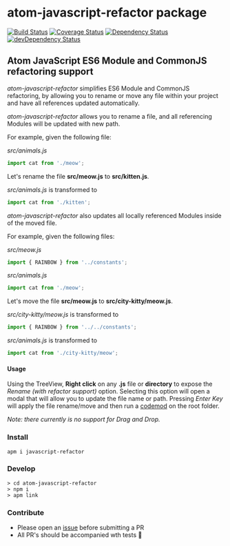 # atom-javascript-refactor package

[![Build Status](https://travis-ci.org/jurassix/atom-javascript-refactor.svg?branch=master)](https://travis-ci.org/jurassix/atom-javascript-refactor)
[![Coverage Status](https://coveralls.io/repos/github/jurassix/atom-javascript-refactor/badge.svg)](https://coveralls.io/github/jurassix/atom-javascript-refactor)
[![Dependency Status](https://david-dm.org/jurassix/atom-javascript-refactor.svg)](https://david-dm.org/jurassix/atom-javascript-refactor)
[![devDependency Status](https://david-dm.org/jurassix/atom-javascript-refactor/dev-status.svg)](https://david-dm.org/jurassix/atom-javascript-refactor#info=devDependencies)

## Atom JavaScript ES6 Module and CommonJS refactoring support

_atom-javascript-refactor_ simplifies ES6 Module and CommonJS refactoring, by allowing you to rename or move any file within your project and have all references updated automatically.

_atom-javascript-refactor_ allows you to rename a file, and all referencing Modules will be updated with new path.

For example, given the following file:

_src/animals.js_

```js
import cat from './meow';
```

Let's rename the file **src/meow.js** to **src/kitten.js**.

_src/animals.js_ is transformed to

```js
import cat from './kitten';
```

_atom-javascript-refactor_ also updates all locally referenced Modules inside of the moved file.

For example, given the following files:

_src/meow.js_

```js
import { RAINBOW } from '../constants';
```

_src/animals.js_

```js
import cat from './meow';
```

Let's move the file **src/meow.js** to **src/city-kitty/meow.js**.

_src/city-kitty/meow.js_ is transformed to

```js
import { RAINBOW } from '../../constants';
```

_src/animals.js_ is transformed to

```js
import cat from './city-kitty/meow';
```

#### Usage

Using the TreeView, __Right click__ on any __.js__ file or __directory__ to expose the _Rename (with refactor support)_ option. Selecting this option will open a modal that will allow you to update the file name or path. Pressing _Enter Key_ will apply the file rename/move and then run a [codemod](https://github.com/jurassix/refactoring-codemods) on the root folder.

_Note: there currently is no support for Drag and Drop._

### Install
```
apm i javascript-refactor
```

### Develop
```
> cd atom-javascript-refactor
> npm i
> apm link
```

### Contribute
- Please open an [issue](https://github.com/jurassix/atom-javascript-refactor/issues) before submitting a PR
- All PR's should be accompanied wth tests :rocket:
